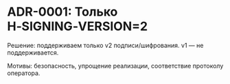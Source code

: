 # ADR-0001: Только H‑SIGNING‑VERSION=2

Решение: поддерживаем только v2 подписи/шифрования. v1 — не поддерживается.

Мотивы: безопасность, упрощение реализации, соответствие протоколу оператора.


